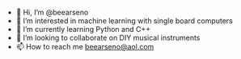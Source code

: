 - 👋 Hi, I’m @beearseno
- 👀 I’m interested in machine learning with single board computers
- 🌱 I’m currently learning Python and C++
- 💞️ I’m looking to collaborate on DIY musical instruments
- 📫 How to reach me beearseno@aol.com

<!---
beearseno/beearseno is a ✨ special ✨ repository because its `README.md` (this file) appears on your GitHub profile.
You can click the Preview link to take a look at your changes.

